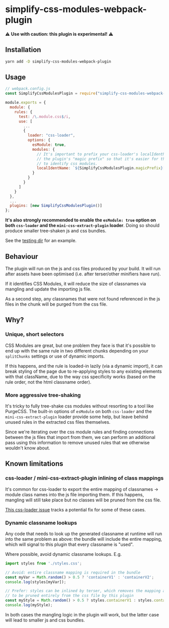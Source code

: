 # simplify-css-modules-webpack-plugin

⚠️ **Use with caution: this plugin is experimental!** ⚠️

## Installation

```bash
yarn add -D simplify-css-modules-webpack-plugin
```

## Usage

```js
// webpack.config.js
const SimplifyCssModulesPlugin = require("simplify-css-modules-webpack-plugin");

module.exports = {
  module: {
    rules: {
      test: /\.module.css$/i,
      use: [
        ...
        {
          loader: "css-loader",
          options: {
            esModule: true,
            modules: {
              // It's important to prefix your css-loader's localIdentName with
              // the plugin's "magic prefix" so that it's easier for the plugin
              // to identify css modules.
              localIdentName: `${SimplifyCssModulesPlugin.magicPrefix}[hash:base64]`
            }
          }
        }
      ]
    }
  },
  ...
  plugins: [new SimplifyCssModulesPlugin()]
};
```

**It's also strongly recommended to enable the `esModule: true` option on both `css-loader` and the `mini-css-extract-plugin` loader**. Doing so should produce smaller tree-shaken js and css bundles.

See the [testing dir](testing) for an example.

## Behaviour

The plugin will run on the js and css files produced by your build. It will run after assets have been optimised (i.e. after terser/other minifiers have run).

If it identifies CSS Modules, it will reduce the size of classnames via mangling and update the importing js file.

As a second step, any classnames that were not found referenced in the js files in the chunk will be purged from the css file.

## Why?

### Unique, short selectors

CSS Modules are great, but one problem they face is that it's possible to end up with the same rule in two different chunks depending on your `splitChunks` settings or use of dynamic imports.

If this happens, and the rule is loaded-in lazily (via a dynamic import), it can break styling of the page due to re-applying styles to any existing elements with that className, due to the way css specificity works (based on the rule order, not the html classname order).

### More aggressive tree-shaking

It's tricky to fully tree-shake css modules without resorting to a tool like PurgeCSS. The built-in options of `esModule` on both `css-loader` and the `mini-css-extract-plugin` loader provide some help, but leave behind unused rules in the extracted css files themselves.

Since we're iterating over the css module rules and finding connections between the js files that import from them, we can perform an additional pass using this information to remove unused rules that we otherwise wouldn't know about.


## Known limitations

### css-loader / mini-css-extract-plugin inlining of class mappings

It's common for css-loader to export the entire mapping of classnames -> module class names into the js file importing them. If this happens, mangling will still take place but no classes will be pruned from the css file.

[This css-loader issue](https://github.com/webpack-contrib/css-loader/issues/1029) tracks a potential fix for some of these cases.

### Dynamic classname lookups

Any code that needs to look up the generated classname at runtime will run into the same problem as above: the bundle will include the entire mapping, which will signal to this plugin that every classname is "used". 

Where possible, avoid dynamic classname lookups. E.g.

```js
import styles from './styles.css';

// Avoid: entire classname mapping is required in the bundle
const myVar = Math.random() > 0.5 ? 'containerV1' : 'containerV2';
console.log(styles[myVar]);

// Prefer: styles can be inlined by terser, which removes the mapping and allows the classes
// to be pruned entirely from the css file by this plugin
const myStyle = Math.random() > 0.5 ? styles.containerV1 : styles.containerV2;
console.log(myStyle);
```

In both cases the mangling logic in the plugin will work, but the latter case will lead to smaller js and css bundles.
